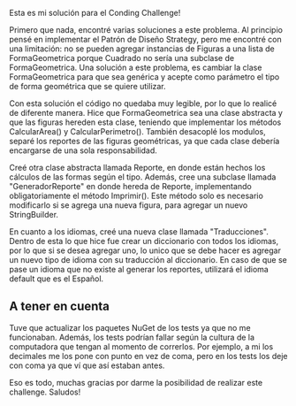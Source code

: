 Esta es mi solución para el Conding Challenge!

Primero que nada, encontré varias soluciones a este problema. Al principio pensé en implementar el Patrón de Diseño Strategy, pero me encontré con una limitación: no se pueden agregar instancias de Figuras a una lista de FormaGeometrica porque Cuadrado no sería una subclase de FormaGeometrica.
Una solución a este problema, es cambiar la clase FormaGeometrica para que sea genérica y acepte como parámetro el tipo de forma geométrica que se quiere utilizar.

Con esta solución el código no quedaba muy legible, por lo que lo realicé de diferente manera. Hice que FormaGeometrica sea una clase abstracta y que las figuras hereden esta clase, teniendo que implementar los métodos CalcularArea() y CalcularPerimetro(). También desacoplé los modulos, separé los reportes de las figuras geométricas, ya que cada clase debería encargarse de una sola responsabilidad.

Creé otra clase abstracta llamada Reporte, en donde están hechos los cálculos de las formas según el tipo. Además, cree una subclase llamada "GeneradorReporte" en donde hereda de Reporte, implementando obligatoriamente el método Imprimir(). Este método solo es necesario modificarlo si se agrega una nueva figura, para agregar un nuevo StringBuilder.

En cuanto a los idiomas, creé una nueva clase llamada "Traducciones". Dentro de esta lo que hice fue crear un diccionario con todos los idiomas, por lo que si se desea agregar uno, lo unico que se debe hacer es agregar un nuevo tipo de idioma con su traducción al diccionario. En caso de que se pase un idioma que no existe al generar los reportes, utilizará el idioma default que es el Español.

## A tener en cuenta
Tuve que actualizar los paquetes NuGet de los tests ya que no me funcionaban. Además, los tests podrían fallar según la cultura de la computadora que tengan al momento de correrlos. Por ejemplo, a mi los decimales me los pone con punto en vez de coma, pero en los tests los deje con coma ya que ví que así estaban antes.



Eso es todo, muchas gracias por darme la posibilidad de realizar este challenge.
Saludos!

